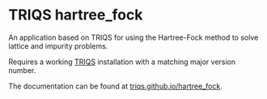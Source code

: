 # TRIQS hartree_fock
An application based on TRIQS for using the Hartree-Fock method to solve lattice and impurity problems.

Requires a working [TRIQS](https://triqs.github.io) installation with a matching major version number.

The documentation can be found at [triqs.github.io/hartree_fock](https://triqs.github.io/hartree_fock/).
